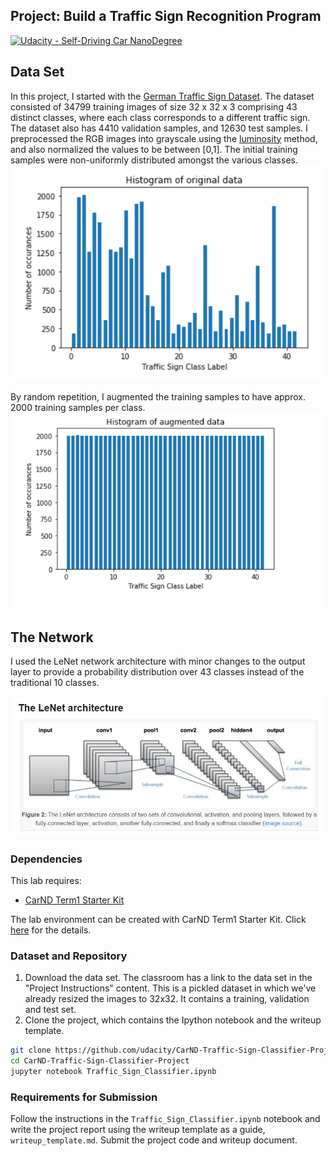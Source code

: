 ## Project: Build a Traffic Sign Recognition Program
[![Udacity - Self-Driving Car NanoDegree](https://s3.amazonaws.com/udacity-sdc/github/shield-carnd.svg)](http://www.udacity.com/drive)

Data Set
---
In this project, I started with the [German Traffic Sign Dataset](http://benchmark.ini.rub.de/?section=gtsrb&subsection=dataset). The dataset consisted of 34799 training images of size 32 x 32 x 3 comprising 43 distinct classes, where each class corresponds to a different traffic sign. The dataset also has 4410 validation samples, and 12630 test samples. I preprocessed the RGB images into grayscale using the [luminosity](https://www.johndcook.com/blog/2009/08/24/algorithms-convert-color-grayscale/) method, and also normalized the values to be between [0,1]. The initial training samples were non-uniformly distributed amongst the various classes. 
![original dataset](https://github.com/calvinhobbes119/Traffic-Sign-Classifier/blob/master/examples/histogram_original.png)

By random repetition, I augmented the training samples to have approx. 2000 training samples per class.
![augmented dataset](https://github.com/calvinhobbes119/Traffic-Sign-Classifier/blob/master/examples/histogram_augmented.png)

The Network
---
I used the LeNet network architecture with minor changes to the output layer to provide a probability distribution over 43 classes instead of the traditional 10 classes.

![LeNet](https://github.com/calvinhobbes119/Traffic-Sign-Classifier/blob/master/examples/LeNet.png)

### Dependencies
This lab requires:

* [CarND Term1 Starter Kit](https://github.com/udacity/CarND-Term1-Starter-Kit)

The lab environment can be created with CarND Term1 Starter Kit. Click [here](https://github.com/udacity/CarND-Term1-Starter-Kit/blob/master/README.md) for the details.

### Dataset and Repository

1. Download the data set. The classroom has a link to the data set in the "Project Instructions" content. This is a pickled dataset in which we've already resized the images to 32x32. It contains a training, validation and test set.
2. Clone the project, which contains the Ipython notebook and the writeup template.
```sh
git clone https://github.com/udacity/CarND-Traffic-Sign-Classifier-Project
cd CarND-Traffic-Sign-Classifier-Project
jupyter notebook Traffic_Sign_Classifier.ipynb
```

### Requirements for Submission
Follow the instructions in the `Traffic_Sign_Classifier.ipynb` notebook and write the project report using the writeup template as a guide, `writeup_template.md`. Submit the project code and writeup document.

